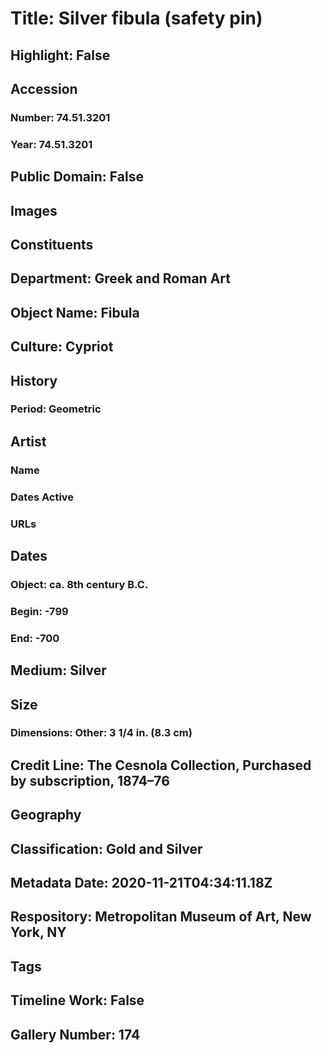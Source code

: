 # Title: Silver fibula (safety pin)
## Highlight: False
## Accession
### Number: 74.51.3201
### Year: 74.51.3201
## Public Domain: False
## Images
## Constituents
## Department: Greek and Roman Art
## Object Name: Fibula
## Culture: Cypriot
## History
### Period: Geometric
## Artist
### Name
### Dates Active
### URLs
## Dates
### Object: ca. 8th century B.C.
### Begin: -799
### End: -700
## Medium: Silver
## Size
### Dimensions: Other: 3 1/4 in. (8.3 cm)
## Credit Line: The Cesnola Collection, Purchased by subscription, 1874–76
## Geography
## Classification: Gold and Silver
## Metadata Date: 2020-11-21T04:34:11.18Z
## Respository: Metropolitan Museum of Art, New York, NY
## Tags
## Timeline Work: False
## Gallery Number: 174